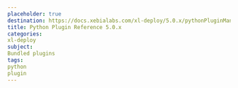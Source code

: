```yaml
---
placeholder: true
destination: https://docs.xebialabs.com/xl-deploy/5.0.x/pythonPluginManual.html
title: Python Plugin Reference 5.0.x
categories:
xl-deploy
subject:
Bundled plugins
tags:
python
plugin
---
```


